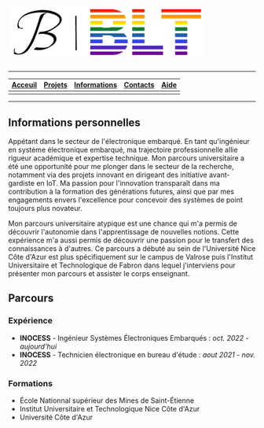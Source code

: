 # ![LOGO](./imgs/logo-jb-blt.png "LOGO")

---

| [Acceuil](.) | [Projets](./projets) | [**Informations**](./information) | [Contacts](./contacts) | [Aide](./aide) |
| :---: | :---: | :---: | :---: | :---: |
| | | | |

---

## Informations personnelles

Appétant dans le secteur de l'électronique embarqué. En tant qu'ingénieur en système électronique embarqué, ma trajectoire professionnelle allie rigueur académique et expertise technique.
Mon parcours universitaire a été une opportunité pour me plonger dans le secteur de la recherche, notamment via des projets innovant en dirigeant des initiative avant-gardiste en IoT.
Ma passion pour l'innovation transparaît dans ma contribution à la formation des générations futures, ainsi que par mes engagements envers l'excellence pour concevoir des systèmes de point toujours plus novateur.

Mon parcours universitaire atypique est une chance qui m'a permis de découvrir l'autonomie dans l'apprentissage de nouvelles notions. Cette expérience m'a aussi permis de découvrir une passion pour le transfert des connaissances à d'autres. Ce parcours a débuté au sein de l'Université Nice Côte d'Azur est plus spécifiquement sur le campus de Valrose puis l'Institut Universitaire et Technologique de Fabron dans lequel j'interviens pour présenter mon parcours et assister le corps enseignant.

## Parcours

### Expérience

- **INOCESS** - Ingénieur Systèmes Électroniques Embarqués :
_oct. 2022 - aujourd'hui_
- **INOCESS** - Technicien électronique en bureau d'étude :
_aout 2021 - nov. 2022_

### Formations

- École Nationnal supérieur des Mines de Saint-Étienne
- Institut Universitaire et Technologique Nice Côte d'Azur
- Université Côte d'Azur
